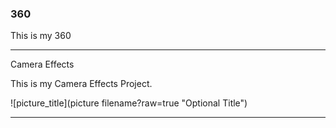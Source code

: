 ### 360

This is my 360 

<script src="//360.vizor.io/scripts/embed.js" data-vizorurl="https://360.vizor.io/embed/v/kvvl9" ></script>

***

Camera Effects 

This is my Camera Effects Project. 

![picture_title](picture filename?raw=true "Optional Title") 

***

